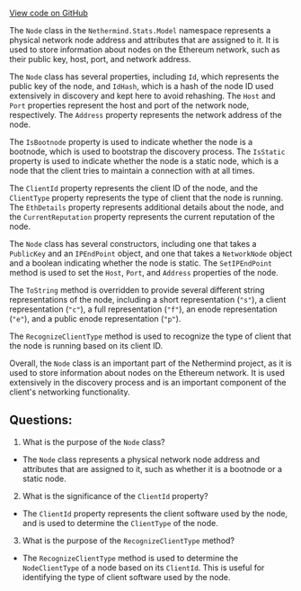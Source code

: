 [View code on GitHub](https://github.com/NethermindEth/nethermind/src/Nethermind/Nethermind.Network.Stats/Model/Node.cs)

The `Node` class in the `Nethermind.Stats.Model` namespace represents a physical network node address and attributes that are assigned to it. It is used to store information about nodes on the Ethereum network, such as their public key, host, port, and network address. 

The `Node` class has several properties, including `Id`, which represents the public key of the node, and `IdHash`, which is a hash of the node ID used extensively in discovery and kept here to avoid rehashing. The `Host` and `Port` properties represent the host and port of the network node, respectively. The `Address` property represents the network address of the node. 

The `IsBootnode` property is used to indicate whether the node is a bootnode, which is used to bootstrap the discovery process. The `IsStatic` property is used to indicate whether the node is a static node, which is a node that the client tries to maintain a connection with at all times. 

The `ClientId` property represents the client ID of the node, and the `ClientType` property represents the type of client that the node is running. The `EthDetails` property represents additional details about the node, and the `CurrentReputation` property represents the current reputation of the node. 

The `Node` class has several constructors, including one that takes a `PublicKey` and an `IPEndPoint` object, and one that takes a `NetworkNode` object and a boolean indicating whether the node is static. The `SetIPEndPoint` method is used to set the `Host`, `Port`, and `Address` properties of the node. 

The `ToString` method is overridden to provide several different string representations of the node, including a short representation (`"s"`), a client representation (`"c"`), a full representation (`"f"`), an enode representation (`"e"`), and a public enode representation (`"p"`). 

The `RecognizeClientType` method is used to recognize the type of client that the node is running based on its client ID. 

Overall, the `Node` class is an important part of the Nethermind project, as it is used to store information about nodes on the Ethereum network. It is used extensively in the discovery process and is an important component of the client's networking functionality.
## Questions: 
 1. What is the purpose of the `Node` class?
- The `Node` class represents a physical network node address and attributes that are assigned to it, such as whether it is a bootnode or a static node.

2. What is the significance of the `ClientId` property?
- The `ClientId` property represents the client software used by the node, and is used to determine the `ClientType` of the node.

3. What is the purpose of the `RecognizeClientType` method?
- The `RecognizeClientType` method is used to determine the `NodeClientType` of a node based on its `ClientId`. This is useful for identifying the type of client software used by the node.